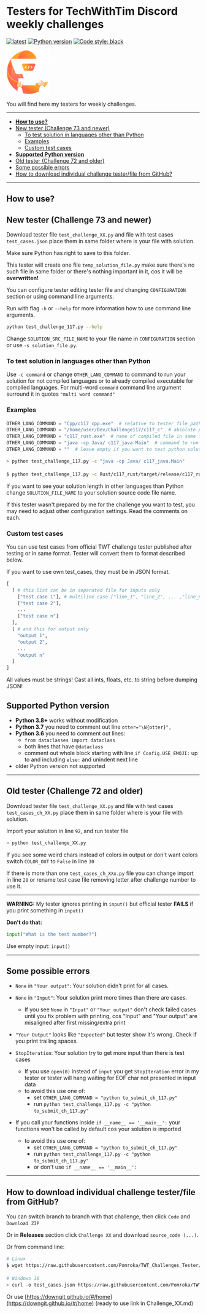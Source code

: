 # Testers for TechWithTim Discord weekly challenges

[![latest](https://img.shields.io/badge/latest-Challenge--117-orange)](https://github.com/Pomroka/TWT_Challenges_Tester/releases/latest) [![Python version](https://img.shields.io/badge/python-3.6*%20%7C%203.7*%20%7C%203.8%20%7C%203.9%20%7C%203.10%20%7C%203.11-blue)](#supported-python-version) [![Code style: black](https://img.shields.io/badge/code%20style-black-000000.svg)](https://github.com/psf/black)

![TWT Logo](logo1.png "TWT Logo")

You will find here my testers for weekly challenges.

----------

- [**How to use?**](#how-to-use)
- [New tester (Challenge 73 and newer)](#new-tester-challenge-73-and-newer)
  - [To test solution in languages other than Python](#to-test-solution-in-languages-other-than-python)
  - [Examples](#examples)
  - [Custom test cases](#custom-test-cases)
- [**Supported Python version**](#supported-python-version)
- [Old tester (Challenge 72 and older)](#old-tester-challenge-72-and-older)
- [Some possible errors](#some-possible-errors)
- [How to download individual challenge tester/file from GitHub?](#how-to-download-individual-challenge-testerfile-from-github)

----------

## **How to use?**

## New tester (Challenge 73 and newer)

Download tester file `test_challenge_XX.py` and file with test cases `test_cases.json` place them in same folder where is your file with solution.

Make sure Python has right to save to this folder.

This tester will create one file `temp_solution_file.py` make sure there's no such
file in same folder or there's nothing important in it, cos it will be **overwritten!**

You can configure tester editing tester file and changing `CONFIGURATION` section or using command line arguments.

Run with flag `-h` or `--help` for more information how to use command line arguments.

```sh
python test_challenge_117.py --help
```

Change `SOLUTION_SRC_FILE_NAME` to your file name in `CONFIGURATION` section or use `-s solution_file.py`.

### To test solution in languages other than Python

Use `-c command` or change `OTHER_LANG_COMMAND` to command to run your solution for not compiled languages or to already compiled executable for compiled languages. For multi-word `command` command line argument surround it in quotes `"multi word command"`

### Examples

```py
OTHER_LANG_COMMAND = "Cpp/c117_cpp.exe"  # relative to tester file path to compiled windows executable
OTHER_LANG_COMMAND = "/home/user/Dev/Challenge117/c117_c"  # absolute path to compiled Linux executable
OTHER_LANG_COMMAND = "c117_rust.exe"  # name of compiled file in same folder as tester
OTHER_LANG_COMMAND = "java -cp Java/ c117_java.Main"  # command to run solution in non compiled language
OTHER_LANG_COMMAND = ""  # leave empty if you want to test python solution
```

```sh
> python test_challenge_117.py -c "java -cp Java/ c117_java.Main"

$ python test_challenge_117.py -c Rust/c117_rust/target/release/c117_rust
```

If you want to see your solution length in other languages than Python change `SOLUTION_FILE_NAME` to your solution source code file name.

If this tester wasn't prepared by me for the challenge you want to test,
you may need to adjust other configuration settings. Read the comments on each.

### Custom test cases

You can use test cases from official TWT challenge tester published after testing or in same format. Tester will convert them to format described below.

If you want to use own test_cases, they must be in JSON format.

```py
[
  [ # this list can be in separated file for inputs only 
    ["test case 1"], # multiline case ["line_1", "line_2", ... ,"line_n"] 
    ["test case 2"],
    ...
    ["test case n"]
  ],
  [ # and this for output only 
    "output 1",
    "output 2",
    ...
    "output n"
  ]
]
```

All values must be strings! Cast all ints, floats, etc. to string before dumping JSON!

## **Supported Python version**

- **Python 3.8+** works without modification
- **Python 3.7** you need to comment out line `otter="\N{otter}",`
- **Python 3.6** you need to comment out lines:
  - `from dataclasses import dataclass`
  - both lines that have `@dataclass`
  - comment out whole block starting with line `if Config.USE_EMOJI:` up to and including `else:` and unindent next line
- older Python version not supported

----------

## Old tester (Challenge 72 and older)

Download tester file `test_challenge_XX.py` and file with test cases `test_cases_ch_XX.py` place them in same folder where is your file with solution.

Import your solution in line `92`, and run tester file

```sh
> python test_challenge_XX.py
```

If you see some weird chars instead of colors in output or don't want colors
switch `COLOR_OUT` to `False` in line `30`

If there is more than one `test_cases_ch_XXx.py` file you can change import in line `28` or rename test case file removing letter after challenge number to use it.

----------

**WARNING:** My tester ignores printing in `input()` but official tester **FAILS** if you print something in `input()`

**Don't do that:**

```py
input("What is the test number?")
```

Use empty input: `input()`

----------

## Some possible errors

- `None` in `"Your output"`: Your solution didn't print for all cases.

- `None` in `"Input"`: Your solution print more times than there are cases.

  - If you see `None` in `"Input"` or `"Your output"` don't check failed cases until you fix problem with printing, cos "Input" and "Your output" are misaligned after first missing/extra print

- `"Your Output"` looks like `"Expected"` but tester show it's wrong. Check if you print trailing spaces.

- `StopIteration`: Your solution try to get more input than there is test cases

  - If you use `open(0)` instead of `input` you get `StopIteration` error in my tester or tester will hang waiting for EOF char not presented in input data
  - to avoid this use one of:
    - set `OTHER_LANG_COMMAND = "python to_submit_ch_117.py"`
    - run `python test_challenge_117.py -c "python to_submit_ch_117.py"`
- If you call your functions inside `if __name__ == '__main__':` your functions won't be called by default cos your solution is imported
  - to avoid this use one of:
    - set `OTHER_LANG_COMMAND = "python to_submit_ch_117.py"`
    - run `python test_challenge_117.py -c "python to_submit_ch_117.py"`
    - or don't use `if __name__ == '__main__':`

----------

## How to download individual challenge tester/file from GitHub?

You can switch branch to branch with that challenge, then click `Code` and `Download ZIP`

Or in **Releases** section click `Challenge XX` and download `source_code (...)`.

Or from command line:

```sh
# Linux
$ wget https://raw.githubusercontent.com/Pomroka/TWT_Challenges_Tester/master/Challenge_117/test_cases.json

# Windows 10
> curl -o test_cases.json https://raw.githubusercontent.com/Pomroka/TWT_Challenges_Tester/master/Challenge_117/test_cases.json
```

Or use [https://downgit.github.io/#/home](https://downgit.github.io/#/home) (ready to use link in Challenge_XX.md)
